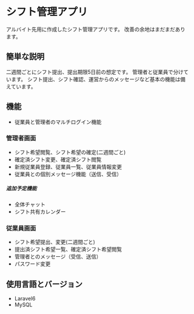 # シフト管理アプリ

アルバイト先用に作成したシフト管理アプリです。
改善の余地はまだまだあります。

## 簡単な説明

二週間ごとにシフト提出、提出期限5日前の想定です。
管理者と従業員で分けています。
シフト提出、シフト確認、運営からのメッセージなど基本の機能は備えています。

## 機能
- 従業員と管理者のマルチログイン機能

###  管理者画面　
- シフト希望閲覧、シフト希望の確定(二週間ごと)
- 確定済シフト変更、確定済シフト閲覧
- 新規従業員登録、従業員一覧、従業員情報変更
- 従業員との個別メッセージ機能（送信、受信）

##### 追加予定機能
- 全体チャット
- シフト共有カレンダー

###  従業員画面　
- シフト希望提出、変更(二週間ごと)
- 提出済シフト希望一覧、確定済シフト希望閲覧
- 管理者とのメッセージ（受信、送信）
- パスワード変更

## 使用言語とバージョン
- Laravel6
- MySQL
